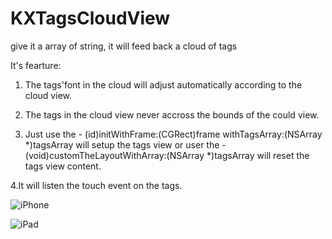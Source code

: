 KXTagsCloudView
===============

give it a array of string, it will feed back a cloud of tags

It's fearture:

1. The tags'font in the cloud will adjust automatically according to the cloud view.

2. The tags in the cloud view never accross the bounds of the could view.

3. Just use the - (id)initWithFrame:(CGRect)frame withTagsArray:(NSArray *)tagsArray will setup the tags view
    or user the - (void)customTheLayoutWithArray:(NSArray *)tagsArray will reset the tags view content.

4.It will listen the touch event on the tags.

![iPhone](/iPhone1.png)

![iPad](/ipad1.png)
